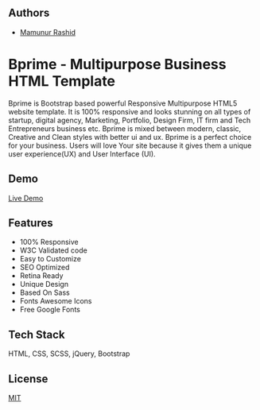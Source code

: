 
## Authors

- [Mamunur Rashid](https://mamunverse.com/)


# Bprime - Multipurpose Business HTML Template

Bprime is Bootstrap based powerful Responsive Multipurpose HTML5 website template. It is 100% responsive and looks stunning on all types of startup, digital agency, Marketing, Portfolio, Design Firm, IT firm and Tech Entrepreneurs business etc. Bprime is mixed between modern, classic, Creative and Clean styles with better ui and ux. Bprime is a perfect choice for your business. Users will love Your site because it gives them a unique user experience(UX) and User Interface (UI).

## Demo
[Live Demo](https://mamunverse.github.io/Bprime-Multipurpose-Business-HTML-Template/)



## Features

- 100% Responsive
- W3C Validated code
- Easy to Customize
- SEO Optimized
- Retina Ready
- Unique Design
- Based On Sass
- Fonts Awesome Icons
- Free Google Fonts

## Tech Stack
HTML, CSS, SCSS, jQuery, Bootstrap


## License

[MIT](https://choosealicense.com/licenses/mit/)
